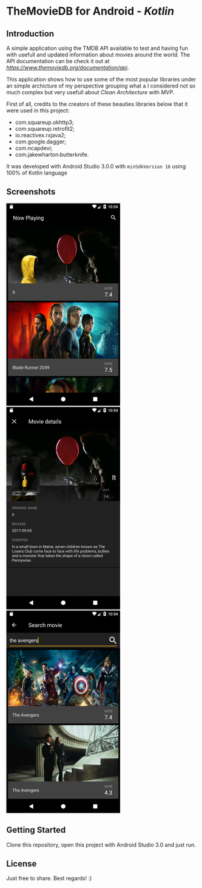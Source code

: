 # TheMovieDB for Android - _Kotlin_

## Introduction

A simple application using the TMDB API available to test and having fun with usefull and updated information about movies around the world. The API documentation can be check it out at *https://www.themoviedb.org/documentation/api*.

This application shows how to use some of the most popular libraries under an simple archicture of my perspective grouping what a I considered not so much complex but very usefull about *Clean Architecture* with *MVP*.

First of all, credits to the creators of these beauties libraries below that it were used in this project:
 - com.squareup.okhttp3;
 - com.squareup.retrofit2;
 - io.reactivex.rxjava2;
 - com.google.dagger;
 - com.ncapdevi;
 - com.jakewharton:butterknife.

It was developed with Android Studio 3.0.0 with `minSdkVersion 16` using 100% of Kotlin language

## Screenshots

![Main Screen](https://github.com/aramizu/themoviedb-android-kotlin/blob/master/screen-1.png?raw=true)
![Details Screen](https://github.com/aramizu/themoviedb-android-kotlin/blob/master/screen-2.png?raw=true)
![Search Screen](https://github.com/aramizu/themoviedb-android-kotlin/blob/master/screen-3.png?raw=true)

## Getting Started

Clone this repository, open this project with Android Studio 3.0 and just run.

## License

Just free to share. Best regards! :)
